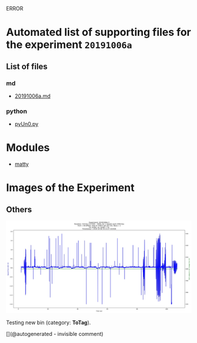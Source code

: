ERROR

# Automated list of supporting files for the __experiment `20191006a`__

## List of files

### md

* [20191006a.md](/us-draindump/exp/20191006a.md)


### python

* [pyUn0.py](/matty/20191006a/pyUn0.py)





# Modules

* [matty](/matty/)




# Images of the Experiment

## Others

![](/matty/20191006a/images/20191006a-3.jpg)

Testing new bin (category: __ToTag__).










[](@autogenerated - invisible comment)